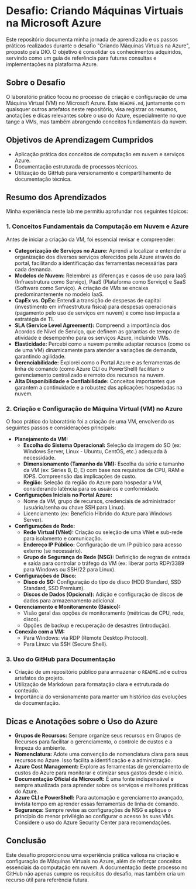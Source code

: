 # Desafio: Criando Máquinas Virtuais na Microsoft Azure

Este repositório documenta minha jornada de aprendizado e os passos práticos realizados durante o desafio "Criando Máquinas Virtuais na Azure", proposto pela DIO. O objetivo é consolidar os conhecimentos adquiridos, servindo como um guia de referência para futuras consultas e implementações na plataforma Azure.

## Sobre o Desafio

O laboratório prático focou no processo de criação e configuração de uma Máquina Virtual (VM) no Microsoft Azure. Este `README.md`, juntamente com quaisquer outros artefatos neste repositório, visa registrar os resumos, anotações e dicas relevantes sobre o uso do Azure, especialmente no que tange a VMs, mas também abrangendo conceitos fundamentais da nuvem.

## Objetivos de Aprendizagem Cumpridos

* Aplicação prática dos conceitos de computação em nuvem e serviços Azure.
* Documentação estruturada de processos técnicos.
* Utilização do GitHub para versionamento e compartilhamento de documentação técnica.

## Resumo dos Aprendizados

Minha experiência neste lab me permitiu aprofundar nos seguintes tópicos:

### 1. Conceitos Fundamentais da Computação em Nuvem e Azure

Antes de iniciar a criação da VM, foi essencial revisar e compreender:

* **Categorização de Serviços no Azure:** Aprendi a localizar e entender a organização dos diversos serviços oferecidos pela Azure através do portal, facilitando a identificação das ferramentas necessárias para cada demanda.
* **Modelos de Nuvem:** Relembrei as diferenças e casos de uso para IaaS (Infraestrutura como Serviço), PaaS (Plataforma como Serviço) e SaaS (Software como Serviço). A criação de VMs se encaixa predominantemente no modelo IaaS.
* **CapEx vs. OpEx:** Entendi a transição de despesas de capital (investimento em infraestrutura física) para despesas operacionais (pagamento pelo uso de serviços em nuvem) e como isso impacta a estratégia de TI.
* **SLA (Service Level Agreement):** Compreendi a importância dos Acordos de Nível de Serviço, que definem as garantias de tempo de atividade e desempenho para os serviços Azure, incluindo VMs.
* **Elasticidade:** Percebi como a nuvem permite adaptar recursos (como os de uma VM) dinamicamente para atender a variações de demanda, garantindo agilidade.
* **Gerenciabilidade:** Explorei como o Portal Azure e as ferramentas de linha de comando (como Azure CLI ou PowerShell) facilitam o gerenciamento centralizado e remoto dos recursos na nuvem.
* **Alta Disponibilidade e Confiabilidade:** Conceitos importantes que garantem a continuidade e a robustez das aplicações hospedadas na nuvem.

### 2. Criação e Configuração de Máquina Virtual (VM) no Azure

O foco prático do laboratório foi a criação de uma VM, envolvendo os seguintes passos e considerações principais:

* **Planejamento da VM:**
    * **Escolha do Sistema Operacional:** Seleção da imagem do SO (ex: Windows Server, Linux - Ubuntu, CentOS, etc.) adequada à necessidade.
    * **Dimensionamento (Tamanho da VM):** Escolha da série e tamanho da VM (ex: Séries B, D, E) com base nos requisitos de CPU, RAM e IOPS. Compreensão das implicações de custo.
    * **Região:** Seleção da região do Azure para hospedar a VM, considerando latência para os usuários e conformidade.
* **Configurações Iniciais no Portal Azure:**
    * Nome da VM, grupo de recursos, credenciais de administrador (usuário/senha ou chave SSH para Linux).
    * Licenciamento (ex: Benefício Híbrido do Azure para Windows Server).
* **Configurações de Rede:**
    * **Rede Virtual (VNet):** Criação ou seleção de uma VNet e sub-rede para isolamento e comunicação.
    * **Endereço IP Público:** Configuração de um IP público para acesso externo (se necessário).
    * **Grupo de Segurança de Rede (NSG):** Definição de regras de entrada e saída para controlar o tráfego da VM (ex: liberar porta RDP/3389 para Windows ou SSH/22 para Linux).
* **Configurações de Disco:**
    * **Disco do SO:** Configuração do tipo de disco (HDD Standard, SSD Standard, SSD Premium).
    * **Discos de Dados (Opcional):** Adição e configuração de discos de dados para armazenamento adicional.
* **Gerenciamento e Monitoramento (Básico):**
    * Visão geral das opções de monitoramento (métricas de CPU, rede, disco).
    * Opções de backup e recuperação de desastres (introdução).
* **Conexão com a VM:**
    * Para Windows: via RDP (Remote Desktop Protocol).
    * Para Linux: via SSH (Secure Shell).

### 3. Uso do GitHub para Documentação

* Criação de um repositório público para armazenar o `README.md` e outros artefatos do projeto.
* Utilização de Markdown para formatação clara e estruturada do conteúdo.
* Importância do versionamento para manter um histórico das evoluções da documentação.

## Dicas e Anotações sobre o Uso do Azure

* **Grupos de Recursos:** Sempre organize seus recursos em Grupos de Recursos para facilitar o gerenciamento, o controle de custos e a limpeza do ambiente.
* **Nomenclatura:** Adote uma convenção de nomenclatura clara para seus recursos no Azure. Isso facilita a identificação e a administração.
* **Azure Cost Management:** Explore as ferramentas de gerenciamento de custos do Azure para monitorar e otimizar seus gastos desde o início.
* **Documentação Oficial da Microsoft:** É uma fonte indispensável e sempre atualizada para aprender sobre os serviços e melhores práticas do Azure.
* **Azure CLI e PowerShell:** Para automação e gerenciamento avançado, invista tempo em aprender essas ferramentas de linha de comando.
* **Segurança:** Sempre revise as configurações de NSG e aplique o princípio do menor privilégio ao configurar o acesso às suas VMs. Considere o uso do Azure Security Center para recomendações.

## Conclusão

Este desafio proporcionou uma experiência prática valiosa na criação e configuração de Máquinas Virtuais no Azure, além de reforçar conceitos essenciais da computação em nuvem. A documentação deste processo no GitHub não apenas cumpre os requisitos do desafio, mas também cria um recurso útil para referência futura.
